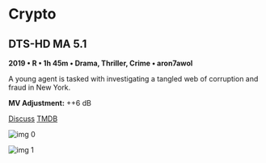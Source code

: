 # Crypto

## DTS-HD MA 5.1

**2019 • R • 1h 45m • Drama, Thriller, Crime • aron7awol**

A young agent is tasked with investigating a tangled web of corruption and fraud in New York.

**MV Adjustment:** ++6 dB

[Discuss](https://www.avsforum.com/threads/bass-eq-for-filtered-movies.2995212/post-58182836)  [TMDB](567733)

![img 0](https://i.imgur.com/zjo902P.jpg)

![img 1](https://i.imgur.com/kM0ivPR.png)

